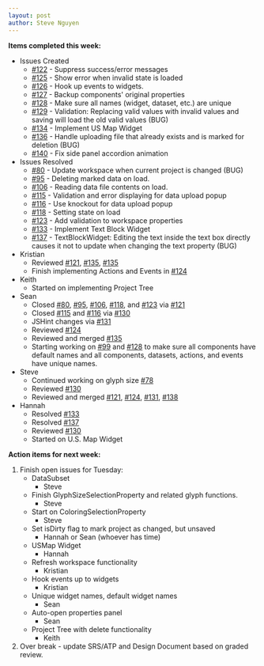 ```yaml
---
layout: post
author: Steve Nguyen
---
```


**Items completed this week:**

* Issues Created
	* [#122](https://github.com/KSHSK/WAVED/issues/122) - Suppress success/error messages
	* [#125](https://github.com/KSHSK/WAVED/issues/125) - Show error when invalid state is loaded
	* [#126](https://github.com/KSHSK/WAVED/issues/126) - Hook up events to widgets.
	* [#127](https://github.com/KSHSK/WAVED/issues/127) - Backup components' original properties
	* [#128](https://github.com/KSHSK/WAVED/issues/128) - Make sure all names (widget, dataset, etc.) are unique
	* [#129](https://github.com/KSHSK/WAVED/issues/129) - Validation: Replacing valid values with invalid values and saving will load the old valid values (BUG)
	* [#134](https://github.com/KSHSK/WAVED/issues/134) - Implement US Map Widget
	* [#136](https://github.com/KSHSK/WAVED/issues/136) - Handle uploading file that already exists and is marked for deletion (BUG)
	* [#140](https://github.com/KSHSK/WAVED/issues/140) - Fix side panel accordion animation
* Issues Resolved
	* [#80](https://github.com/KSHSK/WAVED/issues/80) - Update workspace when current project is changed (BUG)
	* [#95](https://github.com/KSHSK/WAVED/issues/95) - Deleting marked data on load.
	* [#106](https://github.com/KSHSK/WAVED/issues/106) - Reading data file contents on load.
	* [#115](https://github.com/KSHSK/WAVED/issues/115) - Validation and error displaying for data upload popup
	* [#116](https://github.com/KSHSK/WAVED/issues/116) - Use knockout for data upload popup
	* [#118](https://github.com/KSHSK/WAVED/issues/118) - Setting state on load
	* [#123](https://github.com/KSHSK/WAVED/issues/123) - Add validation to workspace properties
	* [#133](https://github.com/KSHSK/WAVED/issues/133) - Implement Text Block Widget
	* [#137](https://github.com/KSHSK/WAVED/issues/137) - TextBlockWidget: Editing the text inside the text box directly causes it not to update when changing the text property (BUG)
* Kristian
	* Reviewed [#121](https://github.com/KSHSK/WAVED/issues/121), [#135](https://github.com/KSHSK/WAVED/issues/121), [#135](https://github.com/KSHSK/WAVED/issues/135)
	* Finish implementing Actions and Events in [#124](https://github.com/KSHSK/WAVED/issues/124)
* Keith
	* Started on implementing Project Tree
* Sean
	* Closed [#80](https://github.com/KSHSK/WAVED/issues/80), [#95](https://github.com/KSHSK/WAVED/issues/95), [#106](https://github.com/KSHSK/WAVED/issues/106), [#118](https://github.com/KSHSK/WAVED/issues/118), and [#123](https://github.com/KSHSK/WAVED/issues/123) via [#121](https://github.com/KSHSK/WAVED/issues/121)
	* Closed [#115](https://github.com/KSHSK/WAVED/issues/115) and [#116](https://github.com/KSHSK/WAVED/issues/116) via [#130](https://github.com/KSHSK/WAVED/issues/130)
	* JSHint changes via [#131](https://github.com/KSHSK/WAVED/issues/131)
	* Reviewed [#124](https://github.com/KSHSK/WAVED/issues/124)
	* Reviewed and merged [#135](https://github.com/KSHSK/WAVED/issues/135)
	* Starting working on [#99](https://github.com/KSHSK/WAVED/issues/99) and [#128](https://github.com/KSHSK/WAVED/issues/128) to make sure all components have default names and all components, datasets, actions, and events have unique names.
* Steve
	* Continued working on glyph size [#78](https://github.com/KSHSK/WAVED/issues/78)
	* Reviewed [#130](https://github.com/KSHSK/WAVED/issues/130)
	* Reviewed and merged [#121](https://github.com/KSHSK/WAVED/issues/121), [#124](https://github.com/KSHSK/WAVED/issues/124), [#131](https://github.com/KSHSK/WAVED/issues/131), [#138](https://github.com/KSHSK/WAVED/issues/138)
* Hannah
	* Resolved [#133](https://github.com/KSHSK/WAVED/issues/133)
	* Resolved [#137](https://github.com/KSHSK/WAVED/issues/137)
	* Reviewed [#130](https://github.com/KSHSK/WAVED/issues/130)
	* Started on U.S. Map Widget
	
**Action items for next week:**

1. Finish open issues for Tuesday:
	* DataSubset
		* Steve
	* Finish GlyphSizeSelectionProperty and related glyph functions.
		* Steve
	* Start on ColoringSelectionProperty
		* Steve
	* Set isDirty flag to mark project as changed, but unsaved
		* Hannah or Sean (whoever has time)
	* USMap Widget
		* Hannah
	* Refresh workspace functionality
		* Kristian
	* Hook events up to widgets
		* Kristian
	* Unique widget names, default widget names
		* Sean
	* Auto-open properties panel
		* Sean
	* Project Tree with delete functionality
		* Keith
2. Over break - update SRS/ATP and Design Document based on graded review.


